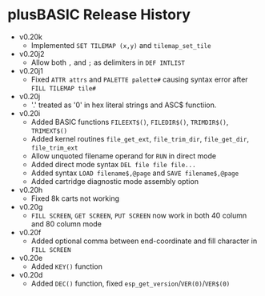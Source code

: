 # plusBASIC Release History

 - v0.20k
   - Implemented `SET TILEMAP (x,y)` and `tilemap_set_tile`
 - v0.20j2 
   - Allow both `,` and `;` as delimiters in `DEF INTLIST`
 - v0.20j1
   - Fixed `ATTR attrs` and `PALETTE palette#` causing syntax error after `FILL TILEMAP tile#`
 - v0.20j 
   - '.' treated as '0' in hex literal strings and ASC$ functiion.
 - v0.20i
   - Added BASIC functions `FILEEXT$()`, `FILEDIR$()`, `TRIMDIR$()`, `TRIMEXT$()`
   - Added kernel routines `file_get_ext`, `file_trim_dir`, `file_get_dir`, `file_trim_ext`
   - Allow unquoted filename operand for `RUN` in direct mode
   - Added direct mode syntax `DEL file file file...`
   - Added syntax `LOAD filename$,@page` and `SAVE filename$,@page`
   - Added cartridge diagnostic mode assembly option
 - v0.20h
   - Fixed 8k carts not working
 - v0.20g 
   - `FILL SCREEN`, `GET SCREEN`, `PUT SCREEN` now work in both 40 column and 80 column mode
 - v0.20f 
   - Added optional comma between end-coordinate and fill character in `FILL SCREEN`
 - v0.20e 
   - Added `KEY()` function
 - v0.20d
   - Added `DEC()` function, fixed `esp_get_version`/`VER(0)`/`VER$(0)`

